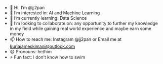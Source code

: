 - 👋 Hi, I’m @jj2pan
- 👀 I’m interested in: AI and Machine Learning 
- 🌱 I’m currently learning: Data Science
- 💞️ I’m looking to collaborate on: any opportunity to further my knowledge in my field while gaining real world experience and maybe earn some money
- 📫 How to reach me: Instagram @jj2pan or Email me at kuriajameskimani@outlook.com 
- 😄 Pronouns: he/him
- ⚡ Fun fact: I don't know how to swim

<!---
jj2pan/jj2pan is a ✨ special ✨ repository because its `README.md` (this file) appears on your GitHub profile.
You can click the Preview link to take a look at your changes.
--->
